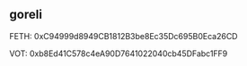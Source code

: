 ## goreli 

FETH: 0xC94999d8949CB1812B3be8Ec35Dc695B0Eca26CD

VOT: 0xb8Ed41C578c4eA90D7641022040cb45DFabc1FF9